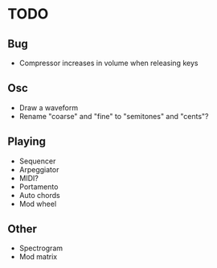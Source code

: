 # TODO

## Bug

- Compressor increases in volume when releasing keys

## Osc

- Draw a waveform
- Rename "coarse" and "fine" to "semitones" and "cents"?

## Playing

- Sequencer
- Arpeggiator
- MIDI?
- Portamento
- Auto chords
- Mod wheel

## Other

- Spectrogram
- Mod matrix
